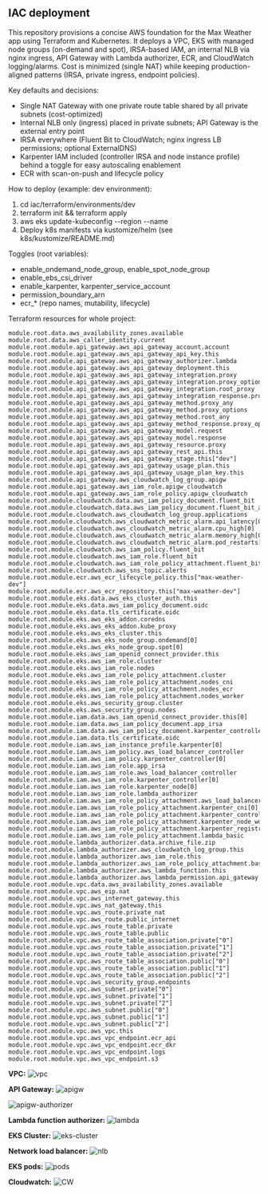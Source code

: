 ## IAC deployment

This repository provisions a concise AWS foundation for the Max Weather app using Terraform and Kubernetes. It deploys a VPC, EKS with managed node groups (on-demand and spot), IRSA-based IAM, an internal NLB via nginx ingress, API Gateway with Lambda authorizer, ECR, and CloudWatch logging/alarms. Cost is minimized (single NAT) while keeping production-aligned patterns (IRSA, private ingress, endpoint policies).

Key defaults and decisions:
- Single NAT Gateway with one private route table shared by all private subnets (cost-optimized)
- Internal NLB only (ingress) placed in private subnets; API Gateway is the external entry point
- IRSA everywhere (Fluent Bit to CloudWatch; nginx ingress LB permissions; optional ExternalDNS)
- Karpenter IAM included (controller IRSA and node instance profile) behind a toggle for easy autoscaling enablement
- ECR with scan-on-push and lifecycle policy

How to deploy (example: dev environment):
1. cd iac/terraform/environments/dev
2. terraform init && terraform apply
3. aws eks update-kubeconfig --region <region> --name <cluster-name>
4. Deploy k8s manifests via kustomize/helm (see k8s/kustomize/README.md)

Toggles (root variables):
- enable_ondemand_node_group, enable_spot_node_group
- enable_ebs_csi_driver
- enable_karpenter, karpenter_service_account
- permission_boundary_arn
- ecr_* (repo names, mutability, lifecycle)

Terraform resources for whole project:
```
module.root.data.aws_availability_zones.available
module.root.data.aws_caller_identity.current
module.root.module.api_gateway.aws_api_gateway_account.account
module.root.module.api_gateway.aws_api_gateway_api_key.this
module.root.module.api_gateway.aws_api_gateway_authorizer.lambda
module.root.module.api_gateway.aws_api_gateway_deployment.this
module.root.module.api_gateway.aws_api_gateway_integration.proxy
module.root.module.api_gateway.aws_api_gateway_integration.proxy_options
module.root.module.api_gateway.aws_api_gateway_integration.root_proxy
module.root.module.api_gateway.aws_api_gateway_integration_response.proxy_options
module.root.module.api_gateway.aws_api_gateway_method.proxy_any
module.root.module.api_gateway.aws_api_gateway_method.proxy_options
module.root.module.api_gateway.aws_api_gateway_method.root_any
module.root.module.api_gateway.aws_api_gateway_method_response.proxy_options
module.root.module.api_gateway.aws_api_gateway_model.request
module.root.module.api_gateway.aws_api_gateway_model.response
module.root.module.api_gateway.aws_api_gateway_resource.proxy
module.root.module.api_gateway.aws_api_gateway_rest_api.this
module.root.module.api_gateway.aws_api_gateway_stage.this["dev"]
module.root.module.api_gateway.aws_api_gateway_usage_plan.this
module.root.module.api_gateway.aws_api_gateway_usage_plan_key.this
module.root.module.api_gateway.aws_cloudwatch_log_group.apigw
module.root.module.api_gateway.aws_iam_role.apigw_cloudwatch
module.root.module.api_gateway.aws_iam_role_policy.apigw_cloudwatch
module.root.module.cloudwatch.data.aws_iam_policy_document.fluent_bit
module.root.module.cloudwatch.data.aws_iam_policy_document.fluent_bit_assume
module.root.module.cloudwatch.aws_cloudwatch_log_group.applications
module.root.module.cloudwatch.aws_cloudwatch_metric_alarm.api_latency[0]
module.root.module.cloudwatch.aws_cloudwatch_metric_alarm.cpu_high[0]
module.root.module.cloudwatch.aws_cloudwatch_metric_alarm.memory_high[0]
module.root.module.cloudwatch.aws_cloudwatch_metric_alarm.pod_restarts[0]
module.root.module.cloudwatch.aws_iam_policy.fluent_bit
module.root.module.cloudwatch.aws_iam_role.fluent_bit
module.root.module.cloudwatch.aws_iam_role_policy_attachment.fluent_bit
module.root.module.cloudwatch.aws_sns_topic.alerts
module.root.module.ecr.aws_ecr_lifecycle_policy.this["max-weather-dev"]
module.root.module.ecr.aws_ecr_repository.this["max-weather-dev"]
module.root.module.eks.data.aws_eks_cluster_auth.this
module.root.module.eks.data.aws_iam_policy_document.oidc
module.root.module.eks.data.tls_certificate.oidc
module.root.module.eks.aws_eks_addon.coredns
module.root.module.eks.aws_eks_addon.kube_proxy
module.root.module.eks.aws_eks_cluster.this
module.root.module.eks.aws_eks_node_group.ondemand[0]
module.root.module.eks.aws_eks_node_group.spot[0]
module.root.module.eks.aws_iam_openid_connect_provider.this
module.root.module.eks.aws_iam_role.cluster
module.root.module.eks.aws_iam_role.nodes
module.root.module.eks.aws_iam_role_policy_attachment.cluster
module.root.module.eks.aws_iam_role_policy_attachment.nodes_cni
module.root.module.eks.aws_iam_role_policy_attachment.nodes_ecr
module.root.module.eks.aws_iam_role_policy_attachment.nodes_worker
module.root.module.eks.aws_security_group.cluster
module.root.module.eks.aws_security_group.nodes
module.root.module.iam.data.aws_iam_openid_connect_provider.this[0]
module.root.module.iam.data.aws_iam_policy_document.app_irsa
module.root.module.iam.data.aws_iam_policy_document.karpenter_controller
module.root.module.iam.data.tls_certificate.oidc
module.root.module.iam.aws_iam_instance_profile.karpenter[0]
module.root.module.iam.aws_iam_policy.aws_load_balancer_controller
module.root.module.iam.aws_iam_policy.karpenter_controller[0]
module.root.module.iam.aws_iam_role.app_irsa
module.root.module.iam.aws_iam_role.aws_load_balancer_controller
module.root.module.iam.aws_iam_role.karpenter_controller[0]
module.root.module.iam.aws_iam_role.karpenter_node[0]
module.root.module.iam.aws_iam_role.lambda_authorizer
module.root.module.iam.aws_iam_role_policy_attachment.aws_load_balancer_controller
module.root.module.iam.aws_iam_role_policy_attachment.karpenter_cni[0]
module.root.module.iam.aws_iam_role_policy_attachment.karpenter_controller[0]
module.root.module.iam.aws_iam_role_policy_attachment.karpenter_node_worker[0]
module.root.module.iam.aws_iam_role_policy_attachment.karpenter_registry[0]
module.root.module.iam.aws_iam_role_policy_attachment.lambda_basic
module.root.module.lambda_authorizer.data.archive_file.zip
module.root.module.lambda_authorizer.aws_cloudwatch_log_group.this
module.root.module.lambda_authorizer.aws_iam_role.this
module.root.module.lambda_authorizer.aws_iam_role_policy_attachment.basic
module.root.module.lambda_authorizer.aws_lambda_function.this
module.root.module.lambda_authorizer.aws_lambda_permission.api_gateway
module.root.module.vpc.data.aws_availability_zones.available
module.root.module.vpc.aws_eip.nat
module.root.module.vpc.aws_internet_gateway.this
module.root.module.vpc.aws_nat_gateway.this
module.root.module.vpc.aws_route.private_nat
module.root.module.vpc.aws_route.public_internet
module.root.module.vpc.aws_route_table.private
module.root.module.vpc.aws_route_table.public
module.root.module.vpc.aws_route_table_association.private["0"]
module.root.module.vpc.aws_route_table_association.private["1"]
module.root.module.vpc.aws_route_table_association.private["2"]
module.root.module.vpc.aws_route_table_association.public["0"]
module.root.module.vpc.aws_route_table_association.public["1"]
module.root.module.vpc.aws_route_table_association.public["2"]
module.root.module.vpc.aws_security_group.endpoints
module.root.module.vpc.aws_subnet.private["0"]
module.root.module.vpc.aws_subnet.private["1"]
module.root.module.vpc.aws_subnet.private["2"]
module.root.module.vpc.aws_subnet.public["0"]
module.root.module.vpc.aws_subnet.public["1"]
module.root.module.vpc.aws_subnet.public["2"]
module.root.module.vpc.aws_vpc.this
module.root.module.vpc.aws_vpc_endpoint.ecr_api
module.root.module.vpc.aws_vpc_endpoint.ecr_dkr
module.root.module.vpc.aws_vpc_endpoint.logs
module.root.module.vpc.aws_vpc_endpoint.s3
```

**VPC:**
![vpc](./docs/images/vpc.png)

**API Gateway:**
![apigw](./docs/images/apigateway.png)


![apigw-authorizer](./docs/images/apigw-authorizer.png)

**Lambda function authorizer:**
![lambda](./docs/images/lambda.png)

**EKS Cluster:**
![eks-cluster](./docs/images/eks-cluster.png)

**Network load balancer:**
![nlb](./docs/images/nlb.png)

**EKS pods:**
![pods](./docs/images/image6.png)

**Cloudwatch:**
![CW](./docs/images/cloudwatch.png)
